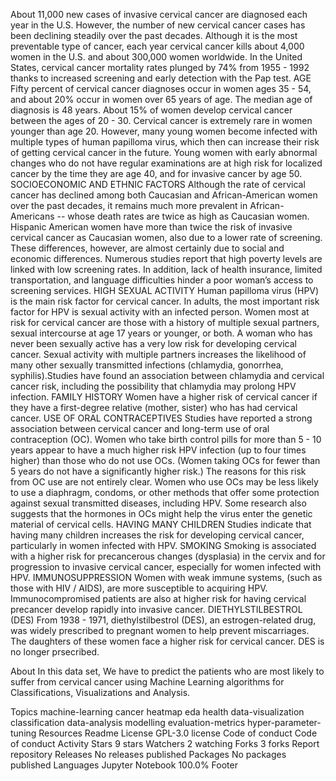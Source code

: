 About 11,000 new cases of invasive cervical cancer are diagnosed each year in the U.S. However, the number of
new cervical cancer cases has been declining steadily over the past decades. Although it is the most preventable type of cancer,
each year cervical cancer kills about 4,000 women in the U.S. and about 300,000 women worldwide. In the United States, 
cervical cancer mortality rates plunged by 74% from 1955 - 1992 thanks to increased screening and early detection with the Pap test. 
AGE Fifty percent of cervical cancer diagnoses occur in women ages 35 - 54, 
and about 20% occur in women over 65 years of age. The median age of diagnosis is 48 years. About
15% of women develop cervical cancer between the ages of 20 - 30. Cervical cancer is extremely rare in women younger than age 20. 
However, many young women become infected with multiple types of human papilloma virus, which then can increase their risk of getting cervical cancer in the future.
Young women with early abnormal changes who do not have regular examinations are at high risk for localized cancer by the time they are age 40, 
and for invasive cancer by age 50.
SOCIOECONOMIC AND ETHNIC FACTORS Although the rate of cervical cancer has declined among both Caucasian and 
African-American women over the past decades, it remains much more prevalent in 
African-Americans -- whose death rates are twice as high as Caucasian women. Hispanic American
women have more than twice the risk of invasive cervical cancer as Caucasian women, also due to a lower rate of screening. These differences, however, are almost certainly due to social and economic differences. Numerous studies report that high poverty levels are linked with low screening rates. In addition, lack of health insurance, limited transportation, and language difficulties hinder a poor woman’s access to screening services. HIGH SEXUAL ACTIVITY Human papilloma virus (HPV) is the main risk factor for cervical cancer. In adults, the most important risk factor for HPV is sexual activity with an infected person. Women most at risk for cervical cancer are those with a history of multiple sexual partners, sexual intercourse at age 17 years or younger, or both. A woman who has never been sexually active has a very low risk for developing cervical cancer. Sexual activity with multiple partners increases the likelihood of many other sexually transmitted infections (chlamydia, gonorrhea, syphilis).Studies have found an association between chlamydia and cervical cancer risk, including the possibility that chlamydia may prolong HPV infection. FAMILY HISTORY Women have a higher risk of cervical cancer if they have a first-degree relative (mother, sister) who has had cervical cancer. USE OF ORAL CONTRACEPTIVES Studies have reported a strong association between cervical cancer and long-term use of oral contraception (OC). Women who take birth control pills for more than 5 - 10 years appear to have a much higher risk HPV infection (up to four times higher) than those who do not use OCs. (Women taking OCs for fewer than 5 years do not have a significantly higher risk.) The reasons for this risk from OC use are not entirely clear. Women who use OCs may be less likely to use a diaphragm, condoms, or other methods that offer some protection against sexual transmitted diseases, including HPV. Some research also suggests that the hormones in OCs might help the virus enter the genetic material of cervical cells. HAVING MANY CHILDREN Studies indicate that having many children increases the risk for developing cervical cancer, particularly in women infected with HPV. SMOKING Smoking is associated with a higher risk for precancerous changes (dysplasia) in the cervix and for progression to invasive cervical cancer, especially for women infected with HPV. IMMUNOSUPPRESSION Women with weak immune systems, (such as those with HIV / AIDS), are more susceptible to acquiring HPV. Immunocompromised patients are also at higher risk for having cervical precancer develop rapidly into invasive cancer. DIETHYLSTILBESTROL (DES) From 1938 - 1971, diethylstilbestrol (DES), an estrogen-related drug, was widely prescribed to pregnant women to help prevent miscarriages. The daughters of these women face a higher risk for cervical cancer. DES is no longer prsecribed.

About
In this data set, We have to predict the patients who are most likely to suffer from cervical cancer using Machine Learning algorithms for Classifications, Visualizations and Analysis.

Topics
machine-learning cancer heatmap eda health data-visualization classification data-analysis modelling evaluation-metrics hyper-parameter-tuning
Resources
 Readme
License
 GPL-3.0 license
Code of conduct
 Code of conduct
 Activity
Stars
 9 stars
Watchers
 2 watching
Forks
 3 forks
Report repository
Releases
No releases published
Packages
No packages published
Languages
Jupyter Notebook
100.0%
Footer
